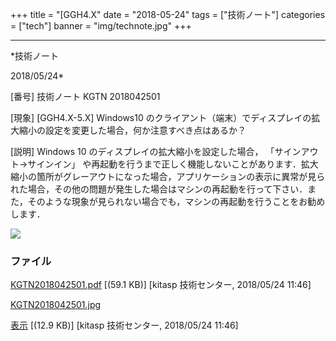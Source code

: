 ﻿+++
title = "[GGH4.X"
date = "2018-05-24"
tags = ["技術ノート"]
categories = ["tech"]
banner = "img/technote.jpg"
+++

-----------------------------------------------------------------------------------------------------------------------------

*技術ノート

2018/05/24*


[番号]
技術ノート KGTN 2018042501

[現象]
[GGH4.X-5.X] Windows10
のクライアント（端末）でディスプレイの拡大縮小の設定を変更した場合，何か注意すべき点はあるか？

[説明]
Windows 10 のディスプレイの拡大縮小を設定した場合，
「サインアウト→サインイン」
や再起動を行うまで正しく機能しないことがあります．拡大縮小の箇所がグレーアウトになった場合，アプリケーションの表示に異常が見られた場合，その他の問題が発生した場合はマシンの再起動を行って下さい．また，そのような現象が見られない場合でも，マシンの再起動を行うことをお勧めします．

![](http://techreport.kitasp.net/attachments/download/4014/KGTN2018042501.jpg)


### ファイル

 
 


[KGTN2018042501.pdf](http://techreport.kitasp.net/attachments/download/4013/KGTN2018042501.pdf)
 [(59.1 KB)] [kitasp 技術センター, 2018/05/24
11:46]

[KGTN2018042501.jpg](http://techreport.kitasp.net/attachments/download/4014/KGTN2018042501.jpg)

[表示](http://techreport.kitasp.net/attachments/4014/KGTN2018042501.jpg "表示")
 [(12.9 KB)] [kitasp 技術センター, 2018/05/24
11:46]


 


 

